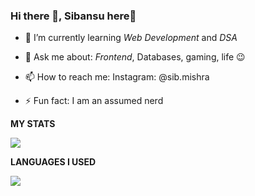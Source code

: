 ### Hi there 👋, Sibansu here🧑


<!-- **sibansu/sibansu** is a ✨ _special_ ✨ repository because its `README.md` (this file) appears on your GitHub profile. -->

<!-- Here are some ideas to get you started: -->

- 🌱 I’m currently learning *Web Development* and *DSA*
<!-- - 👯 I’m looking to collaborate on  -->
<!-- - 🤔 I’m looking for help with ... -->
- 💬 Ask me about: *Frontend*, Databases, gaming, life 😉
<!-- -  -->
- 📫 How to reach me: Instagram: @sib.mishra
<!-- - 😄 Pronouns: ... -->
- ⚡ Fun fact: I am an assumed nerd 
<!-- -  -->
<!--  -->
****MY STATS****
<!--  -->

![](https://github-readme-stats.vercel.app/api?username=sibansu&count_private=true&show_icons=true&theme=radical) 
<!--  -->
<!--  -->

**LANGUAGES I USED**
<!--  -->
![](https://github-readme-stats.vercel.app/api/top-langs/?username=SIBANSU&show_icons=true&theme=radical)
